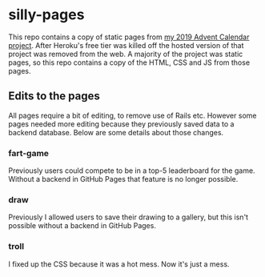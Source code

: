 # silly-pages

This repo contains a copy of static pages from [my 2019 Advent Calendar project](https://github.com/SarahFrench/AdventCalendar). After Heroku's free tier was killed off the hosted version of that project was removed from the web. A majority of the project was static pages, so this repo contains a copy of the HTML, CSS and JS from those pages.

## Edits to the pages

All pages require a bit of editing, to remove use of Rails etc. However some pages needed more editing because they previously saved data to a backend database. Below are some details about those changes.

### fart-game

Previously users could compete to be in a top-5 leaderboard for the game. Without a backend in GitHub Pages that feature is no longer possible.

### draw

Previously I allowed users to save their drawing to a gallery, but this isn't possible without a backend in GitHub Pages.

### troll

I fixed up the CSS because it was a hot mess. Now it's just a mess.